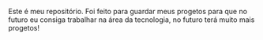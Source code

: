 Este é meu repositório. Foi feito para guardar meus progetos para que no futuro eu consiga trabalhar na área da tecnologia, no futuro terá muito mais progetos!
